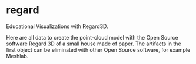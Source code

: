 # regard
Educational Visualizations with Regard3D.

Here are all data to create the point-cloud model with the Open Source software Regard 3D of a small house made of paper. The artifacts in the first object can be eliminated with other Open Source software, for example Meshlab.
